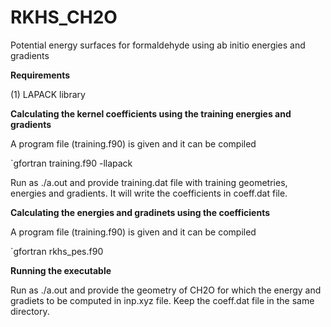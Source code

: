 # RKHS_CH2O
Potential energy surfaces for formaldehyde using ab initio energies and gradients

**Requirements**

(1) LAPACK library

**Calculating the kernel coefficients using the training energies and gradients**

A program file (training.f90) is given and it can be compiled

`gfortran training.f90 -llapack

Run as ./a.out and provide training.dat file with training geometries, energies and gradients. It will write the coefficients in coeff.dat file.

**Calculating the energies and gradinets using the coefficients**

A program file (training.f90) is given and it can be compiled

`gfortran rkhs_pes.f90

**Running the executable**

Run as ./a.out and provide the geometry of CH2O for which the energy and gradiets to be computed in inp.xyz file. Keep the coeff.dat file in the same directory.

